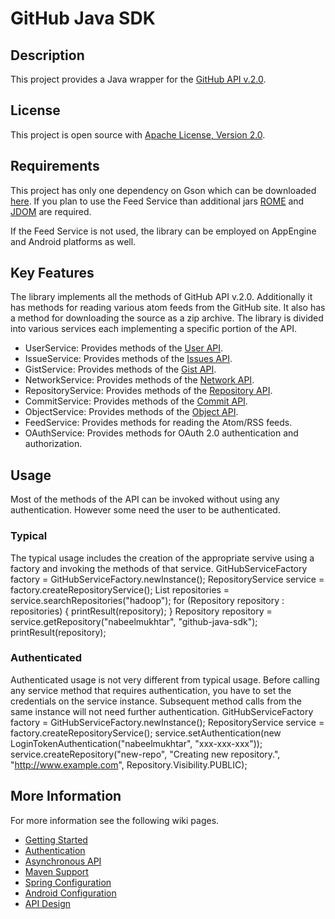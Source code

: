 # GitHub Java SDK
## Description
This project provides a Java wrapper for the [GitHub API v.2.0](http://develop.github.com/).
 
## License
This project is open source with [Apache License, Version 2.0](http://www.apache.org/licenses/LICENSE-2.0.html).
 
## Requirements
This project has only one dependency on Gson which can be downloaded [here](http://code.google.com/p/google-gson/). If you plan to use the Feed Service than additional jars [ROME](http://rome.dev.java.net/) and [JDOM](http://www.jdom.org/) are required.

If the Feed Service is not used, the library can be employed on AppEngine and Android platforms as well.
 
## Key Features
The library implements all the methods of GitHub API v.2.0. Additionally it has methods for reading various atom feeds from the GitHub site. It also has a method for downloading the source as a zip archive.
The library is divided into various services each implementing a specific portion of the API.

* UserService: Provides methods of the [User API](http://develop.github.com/p/users.html).
* IssueService: Provides methods of the [Issues API](http://develop.github.com/p/issues.html).
* GistService: Provides methods of the [Gist API](http://develop.github.com/p/gist.html).
* NetworkService: Provides methods of the [Network API](http://develop.github.com/p/network.html).
* RepositoryService: Provides methods of the [Repository API](http://develop.github.com/p/repo.html).
* CommitService: Provides methods of the [Commit API](http://develop.github.com/p/commits.html).
* ObjectService: Provides methods of the [Object API](http://develop.github.com/p/object.html).
* FeedService: Provides methods for reading the Atom/RSS feeds.
* OAuthService: Provides methods for OAuth 2.0 authentication and authorization.

 
## Usage
Most of the methods of the API can be invoked without using any authentication. However some need the user to be authenticated.
### Typical
The typical usage includes the creation of the appropriate servive using a factory and invoking the methods of that service.
	GitHubServiceFactory factory = GitHubServiceFactory.newInstance();
	RepositoryService service = factory.createRepositoryService();
	List<Repository> repositories = service.searchRepositories("hadoop");
	for (Repository repository : repositories) {
		printResult(repository);
	}
	Repository repository = service.getRepository("nabeelmukhtar", "github-java-sdk");
	printResult(repository);
### Authenticated
Authenticated usage is not very different from typical usage. Before calling any service method that requires authentication, you have to set the credentials on the service instance. Subsequent method calls from the same instance will not need further authentication.
	GitHubServiceFactory factory = GitHubServiceFactory.newInstance();
	RepositoryService service = factory.createRepositoryService();
	service.setAuthentication(new LoginTokenAuthentication("nabeelmukhtar", "xxx-xxx-xxx"));
	service.createRepository("new-repo", "Creating new repository.", "http://www.example.com", Repository.Visibility.PUBLIC);
## More Information
For more information see the following wiki pages.

* [Getting Started](http://wiki.github.com/nabeelmukhtar/github-java-sdk/getting-started)
* [Authentication](http://wiki.github.com/nabeelmukhtar/github-java-sdk/authentication)
* [Asynchronous API](http://wiki.github.com/nabeelmukhtar/github-java-sdk/asynchronous-api)
* [Maven Support](http://wiki.github.com/nabeelmukhtar/github-java-sdk/maven-support)
* [Spring Configuration](http://wiki.github.com/nabeelmukhtar/github-java-sdk/spring-configuration)
* [Android Configuration](http://wiki.github.com/nabeelmukhtar/github-java-sdk/android-configuration)
* [API Design](http://wiki.github.com/nabeelmukhtar/github-java-sdk/api-design)
